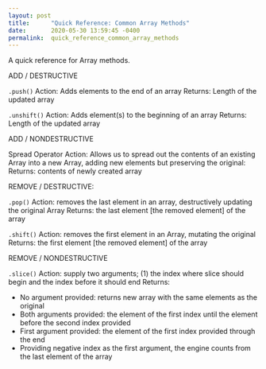 ```yaml
---
layout: post
title:      "Quick Reference: Common Array Methods"
date:       2020-05-30 13:59:45 -0400
permalink:  quick_reference_common_array_methods
---
```



A quick reference for Array methods. 

ADD / DESTRUCTIVE

`.push()`
Action: Adds elements to the end of an array
Returns: Length of the updated array 

`.unshift()`
Action: Adds element(s) to the beginning of an array
Returns: Length of the updated array

ADD / NONDESTRUCTIVE

Spread Operator
Action: Allows us to spread out the contents of an existing  Array into a new Array, adding new elements but preserving the original: 
Returns: contents of newly created array 

REMOVE / DESTRUCTIVE: 

`.pop()`
Action: removes the last element in an array, destructively updating the original Array
Returns: the last element [the removed element] of the array

`.shift()`
Action: removes the first element in an Array, mutating the original
Returns: the first element [the removed element] of the array

REMOVE / NONDESTRUCTIVE 

`.slice()`
Action: supply two arguments; (1) the index where slice should begin and the index before it should end
Returns: 
* No argument provided: returns new array with the same elements as the original
* Both arguments provided: the element of the first index until the element before the second index provided
* First argument provided: the element of the first index provided through the end
* Providing negative index as the first argument, the engine counts from the last element of the array


